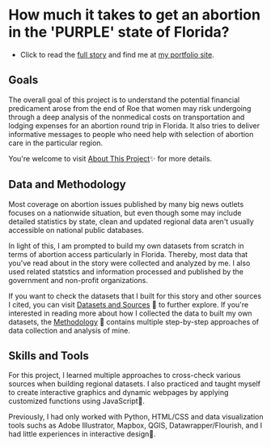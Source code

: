 # How much it takes to get an abortion in the 'PURPLE' state of Florida?

- Click to read the [full story](https://luyi-eve.github.io/fl-abortion-costs/) and find me at [my portfolio site](https://luyi-eve.github.io).

## Goals

The overall goal of this project is to understand the potential financial predicament arose from the end of Roe that women may risk undergoing through a deep analysis of the nonmedical costs on transportation and lodging expenses for an abortion round trip in Florida. It also tries to deliver informative messages to people who need help with selection of abortion care in the particular region. 

You're welcome to visit [About This Project](https://luyi-eve.github.io/fl-abortion-costs/about-and-sources)✨ for more details.

## Data and Methodology

Most coverage on abortion issues published by many big news outlets focuses on a nationwide situation, but even though some may include detailed statistics by state, clean and updated regional data aren't usually accessible on national public databases. 

In light of this, I am prompted to build my own datasets from scratch in terms of abortion access particularly in Florida. Thereby, most data that you've read about in the story were collected and analyzed by me. I also used related statstics and information processed and published by the government and non-profit organizations. 

If you want to check the datasets that I built for this story and other sources I cited, you can visit [Datasets and Sources](https://luyi-eve.github.io/fl-abortion-costs/about-and-sources#datasets-and-sources) 🔭 to further explore. If you're interested in reading more about how I collected the data to built my own datasets, the [Methodology](https://luyi-eve.github.io/fl-abortion-costs/#methodology) 🧮 contains multiple step-by-step approaches of data collection and analysis of mine.

## Skills and Tools

For this project, I learned multiple approaches to cross-check various sources when building regional datasets. I also practiced and taught myself to create interactive graphics and dynamic webpages by applying customized functions using JavaScript🤖. 

Previously, I had only worked with Python, HTML/CSS and data visualization tools suchs as Adobe Illustrator, Mapbox, QGIS, Datawrapper/Flourish, and I had little experiences in interactive design🤠.

